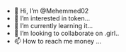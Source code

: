 - 👋 Hi, I’m @Mehemmed02
- 👀 I’m interested in token...
- 🌱 I’m currently learning it...
- 💞️ I’m looking to collaborate on .girl..
- 📫 How to reach  me money ...

<!---
Mehemmed02/Mehemmed02 is a ✨ special ✨ repository because its `README.md` (this file) appears on your GitHub profile.
You can click the Preview link to take a look at your changes.
--->
